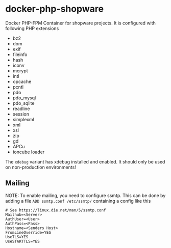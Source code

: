 # docker-php-shopware
Docker PHP-FPM Container for shopware projects. It is configured with following PHP extensions
* bz2
* dom 
* exif
* fileinfo
* hash
* iconv
* mcrypt
* intl
* opcache
* pcntl
* pdo
* pdo_mysql
* pdo_sqlite
* readline
* session
* simplexml
* xml
* xsl
* zip
* gd
* APCu
* ioncube loader

The `xdebug` variant has xdebug installed and enabled. It should only be used on non-production environments!

## Mailing
NOTE: To enable mailing, you need to configure ssmtp. This can be done by adding a file `ADD ssmtp.conf /etc/ssmtp/` containing a config like this
```
# See https://linux.die.net/man/5/ssmtp.conf
Mailhub=<Server>
AuthUser=<User>
AuthPass=<Pass>
Hostname=<Senders Host>
FromLineOverride=YES
UseTLS=YES
UseSTARTTLS=YES
```
